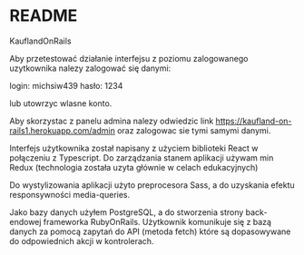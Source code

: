 # README
KauflandOnRails

Aby przetestować działanie interfejsu z poziomu zalogowanego uzytkownika nalezy zalogować się danymi:

login: michsiw439
hasło: 1234

lub utowrzyc wlasne konto.

Aby skorzystac z panelu admina nalezy odwiedzic link 
https://kaufland-on-rails1.herokuapp.com/admin
oraz zalogowac sie tymi samymi danymi.

Interfejs użytkownika został napisany z użyciem biblioteki React w połączeniu z Typescript.
Do zarządzania stanem aplikacji używam min Redux (technologia została uzyta głównie w celach edukacyjnych)

Do wystylizowania aplikacji użyto preprocesora Sass, a do uzyskania efektu responsywności media-queries.

Jako bazy danych użyłem PostgreSQL, a do stworzenia strony back-endowej frameworka RubyOnRails. Użytkownik komunikuje się z bazą danych za pomocą zapytań do  API (metoda fetch) które są dopasowywane do odpowiednich akcji w kontrolerach.
